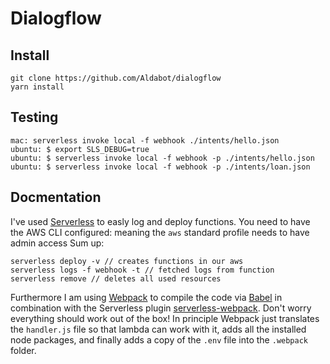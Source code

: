 # Dialogflow
## Install
```
git clone https://github.com/Aldabot/dialogflow
yarn install
```

## Testing
```
mac: serverless invoke local -f webhook ./intents/hello.json
ubuntu: $ export SLS_DEBUG=true
ubuntu: $ serverless invoke local -f webhook -p ./intents/hello.json
ubuntu: $ serverless invoke local -f webhook -p ./intents/loan.json

```

## Docmentation
I've used [Serverless](https://serverless.com/framework/docs/) to easly log and deploy functions.
You need to have the AWS CLI configured: meaning the `aws` standard profile needs to have admin access
Sum up:
```
serverless deploy -v // creates functions in our aws
serverless logs -f webhook -t // fetched logs from function
serverless remove // deletes all used resources
```
Furthermore I am using [Webpack](https://webpack.js.org/) to compile the code via [Babel](https://babeljs.io/) in combination with the Serverless plugin [serverless-webpack](https://github.com/serverless-heaven/serverless-webpack). Don't worry everything should work out of the box! In principle Webpack just translates the `handler.js` file so that lambda can work with it, adds all the installed node packages, and finally adds a copy of the `.env` file into the `.webpack` folder.
